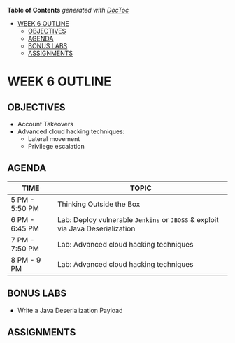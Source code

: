 <!-- START doctoc generated TOC please keep comment here to allow auto update -->
<!-- DON'T EDIT THIS SECTION, INSTEAD RE-RUN doctoc TO UPDATE -->
**Table of Contents**  *generated with [DocToc](https://github.com/thlorenz/doctoc)*

- [WEEK 6 OUTLINE](#week-6-outline)
  - [OBJECTIVES](#objectives)
  - [AGENDA](#agenda)
  - [BONUS LABS](#bonus-labs)
  - [ASSIGNMENTS](#assignments)

<!-- END doctoc generated TOC please keep comment here to allow auto update -->

# WEEK 6 OUTLINE

## OBJECTIVES
- Account Takeovers
- Advanced cloud hacking techniques:
  - Lateral movement
  - Privilege escalation

## AGENDA
TIME | TOPIC
---|---
5 PM - 5:50 PM | Thinking Outside the Box
6 PM - 6:45 PM | Lab: Deploy vulnerable `Jenkins` or `JBOSS` & exploit via Java Deserialization
7 PM - 7:50 PM | Lab: Advanced cloud hacking techniques
8 PM - 9 PM | Lab: Advanced cloud hacking techniques

## BONUS LABS
- Write a Java Deserialization Payload

## ASSIGNMENTS
